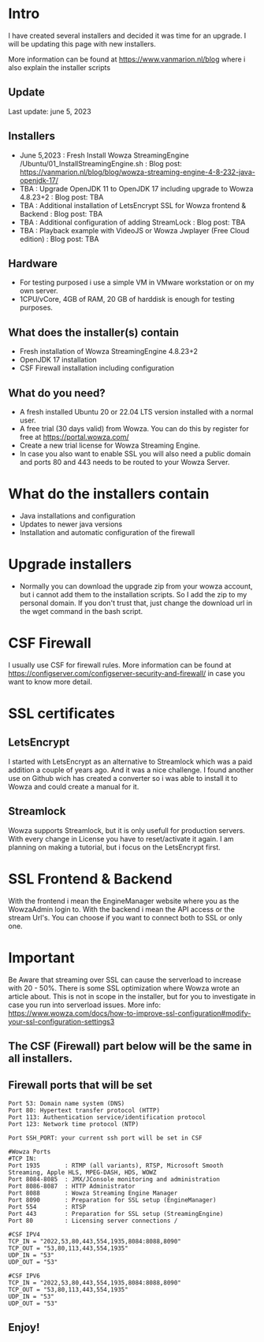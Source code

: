 
# Intro

I have created several installers and decided it was time for an upgrade. I will be updating this page with new installers. 

More information can be found at https://www.vanmarion.nl/blog where i also explain the installer scripts

## Update

Last update: june 5, 2023

## Installers

- June 5,2023   : Fresh Install Wowza StreamingEngine /Ubuntu/01_InstallStreamingEngine.sh
                : Blog post: https://vanmarion.nl/blog/blog/wowza-streaming-engine-4-8-232-java-openjdk-17/
- TBA           : Upgrade OpenJDK 11 to OpenJDK 17 including upgrade to Wowza 4.8.23+2
                : Blog post: TBA
- TBA           : Additional installation of LetsEncrypt SSL for Wowza frontend & Backend
                : Blog post: TBA
- TBA           : Additional configuration of adding StreamLock
                : Blog post: TBA
- TBA           : Playback example with VideoJS or Wowza Jwplayer (Free Cloud edition)
                : Blog post: TBA

## Hardware

* For testing purposed i use a simple VM in VMware workstation or on my own server. 
* 1CPU/vCore, 4GB of RAM, 20 GB of harddisk is enough for testing purposes. 

## What does the installer(s) contain

* Fresh installation of Wowza StreamingEngine 4.8.23+2 
* OpenJDK 17 installation
* CSF Firewall installation including configuration

## What do you need?

- A fresh installed Ubuntu 20 or 22.04 LTS version installed with a normal user. 
- A free trial (30 days valid) from Wowza. You can do this by register for free at https://portal.wowza.com/
- Create a new trial license for Wowza Streaming Engine. 
- In case you also want to enable SSL you will also need a public domain and ports 80 and 443 needs to be routed to your Wowza Server. 

# What do the installers contain

- Java installations and configuration
- Updates to newer java versions
- Installation and automatic configuration of the firewall

# Upgrade installers
- Normally you can download the upgrade zip from your wowza account, but i cannot add them to the installation scripts. So I add the zip to my personal domain. If you don't trust that, just change the download url in the wget command in the bash script. 

# CSF Firewall

I usually use CSF for firewall rules. More information can be found at https://configserver.com/configserver-security-and-firewall/ in case you want to know more detail.


# SSL certificates

## LetsEncrypt

I started with LetsEncrypt as an alternative to Streamlock which was a paid addition a couple of years ago. And it was a nice challenge. I found another use on Github wich has created a converter so i was able to install it to Wowza and could create a manual for it. 

## Streamlock 

Wowza supports Streamlock, but it is only usefull for production servers. With every change in License you have to reset/activate it again. I am planning on making a tutorial, but i focus on the LetsEncrypt first. 

# SSL Frontend & Backend

With the frontend i mean the EngineManager website where you as the WowzaAdmin login to. 
With the backend i mean the API access or the stream Url's.
You can choose if you want to connect both to SSL or only one. 

# Important
Be Aware that streaming over SSL can cause the serverload to increase with 20 - 50%. There is some SSL optimization where Wowza wrote an article about. This is not in scope in the installer, but for you to investigate in case you run into serverload issues. 
More info: https://www.wowza.com/docs/how-to-improve-ssl-configuration#modify-your-ssl-configuration-settings3

## The CSF (Firewall) part below will be the same in all installers.

## Firewall ports that will be set
```
Port 53: Domain name system (DNS)
Port 80: Hypertext transfer protocol (HTTP)
Port 113: Authentication service/identification protocol
Port 123: Network time protocol (NTP)

Port SSH_PORT: your current ssh port will be set in CSF

#Wowza Ports
#TCP IN:
Port 1935	    : RTMP (all variants), RTSP, Microsoft Smooth Streaming, Apple HLS, MPEG-DASH, HDS, WOWZ
Port 8084-8085  : JMX/JConsole monitoring and administration
Port 8086-8087  : HTTP Administrator
Port 8088		: Wowza Streaming Engine Manager
Port 8090       : Preparation for SSL setup (EngineManager)
Port 554		: RTSP
Port 443		: Preparation for SSL setup (StreamingEngine)
Port 80		    : Licensing server connections / 

#CSF IPV4
TCP_IN = "2022,53,80,443,554,1935,8084:8088,8090"
TCP_OUT = "53,80,113,443,554,1935"
UDP_IN = "53"
UDP_OUT = "53"

#CSF IPV6
TCP_IN = "2022,53,80,443,554,1935,8084:8088,8090"
TCP_OUT = "53,80,113,443,554,1935"
UDP_IN = "53"
UDP_OUT = "53"

```
## Enjoy!